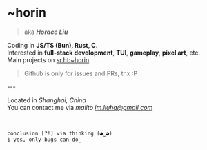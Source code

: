 # ~horin

>aka ***Horace Liu***

Coding in **JS/TS (Bun), Rust, C**.<br/>
Interested in **full-stack development**, **TUI**, **gameplay**, **pixel art**, etc.<br/>
Main projects on [sr.ht:~horin](https://sr.ht/~horin).<br/>
>Github is only for issues and PRs, thx :P

\---

Located in *Shanghai, China*<br/>
You can contact me via *mailto [im.liuhq@gmail.com](mailto:im.liuhq+github@gmail.com)*

<br/>

```
conclusion [?!] via thinking (◕‿◕)
$ yes, only bugs can do_
```
